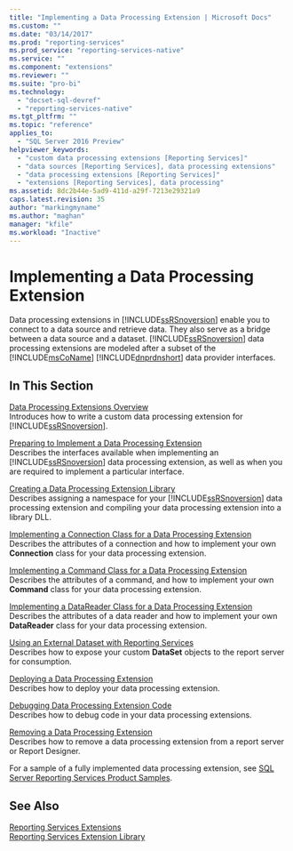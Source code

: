 ```yaml
---
title: "Implementing a Data Processing Extension | Microsoft Docs"
ms.custom: ""
ms.date: "03/14/2017"
ms.prod: "reporting-services"
ms.prod_service: "reporting-services-native"
ms.service: ""
ms.component: "extensions"
ms.reviewer: ""
ms.suite: "pro-bi"
ms.technology: 
  - "docset-sql-devref"
  - "reporting-services-native"
ms.tgt_pltfrm: ""
ms.topic: "reference"
applies_to: 
  - "SQL Server 2016 Preview"
helpviewer_keywords: 
  - "custom data processing extensions [Reporting Services]"
  - "data sources [Reporting Services], data processing extensions"
  - "data processing extensions [Reporting Services]"
  - "extensions [Reporting Services], data processing"
ms.assetid: 8dc2b44e-5ad9-411d-a29f-7213e29321a9
caps.latest.revision: 35
author: "markingmyname"
ms.author: "maghan"
manager: "kfile"
ms.workload: "Inactive"
---
```

# Implementing a Data Processing Extension
  Data processing extensions in [!INCLUDE[ssRSnoversion](../../../includes/ssrsnoversion-md.md)] enable you to connect to a data source and retrieve data. They also serve as a bridge between a data source and a dataset. [!INCLUDE[ssRSnoversion](../../../includes/ssrsnoversion-md.md)] data processing extensions are modeled after a subset of the [!INCLUDE[msCoName](../../../includes/msconame-md.md)] [!INCLUDE[dnprdnshort](../../../includes/dnprdnshort-md.md)] data provider interfaces.  
  
## In This Section  
 [Data Processing Extensions Overview](../../../reporting-services/extensions/data-processing/data-processing-extensions-overview.md)  
 Introduces how to write a custom data processing extension for [!INCLUDE[ssRSnoversion](../../../includes/ssrsnoversion-md.md)].  
  
 [Preparing to Implement a Data Processing Extension](../../../reporting-services/extensions/data-processing/preparing-to-implement-a-data-processing-extension.md)  
 Describes the interfaces available when implementing an [!INCLUDE[ssRSnoversion](../../../includes/ssrsnoversion-md.md)] data processing extension, as well as when you are required to implement a particular interface.  
  
 [Creating a Data Processing Extension Library](../../../reporting-services/extensions/data-processing/creating-a-data-processing-extension-library.md)  
 Describes assigning a namespace for your [!INCLUDE[ssRSnoversion](../../../includes/ssrsnoversion-md.md)] data processing extension and compiling your data processing extension into a library DLL.  
  
 [Implementing a Connection Class for a Data Processing Extension](../../../reporting-services/extensions/data-processing/implementing-a-connection-class-for-a-data-processing-extension.md)  
 Describes the attributes of a connection and how to implement your own **Connection** class for your data processing extension.  
  
 [Implementing a Command Class for a Data Processing Extension](../../../reporting-services/extensions/data-processing/implementing-a-command-class-for-a-data-processing-extension.md)  
 Describes the attributes of a command, and how to implement your own **Command** class for your data processing extension.  
  
 [Implementing a DataReader Class for a Data Processing Extension](../../../reporting-services/extensions/data-processing/implementing-a-datareader-class-for-a-data-processing-extension.md)  
 Describes the attributes of a data reader and how to implement your own **DataReader** class for your data processing extension.  
  
 [Using an External Dataset with Reporting Services](../../../reporting-services/extensions/data-processing/using-an-external-dataset-with-reporting-services.md)  
 Describes how to expose your custom **DataSet** objects to the report server for consumption.  
  
 [Deploying a Data Processing Extension](../../../reporting-services/extensions/data-processing/deploying-a-data-processing-extension.md)  
 Describes how to deploy your data processing extension.  
  
 [Debugging Data Processing Extension Code](../../../reporting-services/extensions/data-processing/debugging-data-processing-extension-code.md)  
 Describes how to debug code in your data processing extensions.  
  
 [Removing a Data Processing Extension](../../../reporting-services/extensions/data-processing/removing-a-data-processing-extension.md)  
 Describes how to remove a data processing extension from a report server or Report Designer.  
  
 For a sample of a fully implemented data processing extension, see [SQL Server Reporting Services Product Samples](http://go.microsoft.com/fwlink/?LinkId=177889).  
  
## See Also  
 [Reporting Services Extensions](../../../reporting-services/extensions/reporting-services-extensions.md)   
 [Reporting Services Extension Library](../../../reporting-services/extensions/reporting-services-extension-library.md)  
  
  
